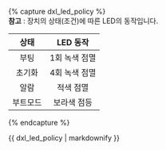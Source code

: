 {% capture dxl_led_policy %}  
**참고** : 장치의 상태(조건)에 따른 LED의 동작입니다.

| 상태     | LED 동작      |
|:--------:|:-------------:|
| 부팅     | 1회 녹색 점멸 |
| 초기화   | 4회 녹색 점멸 |
| 알람     | 적색 점멸     |
| 부트모드 | 보라색 점등   |

{% endcapture %}
<div class="notice">{{ dxl_led_policy | markdownify }}</div>

